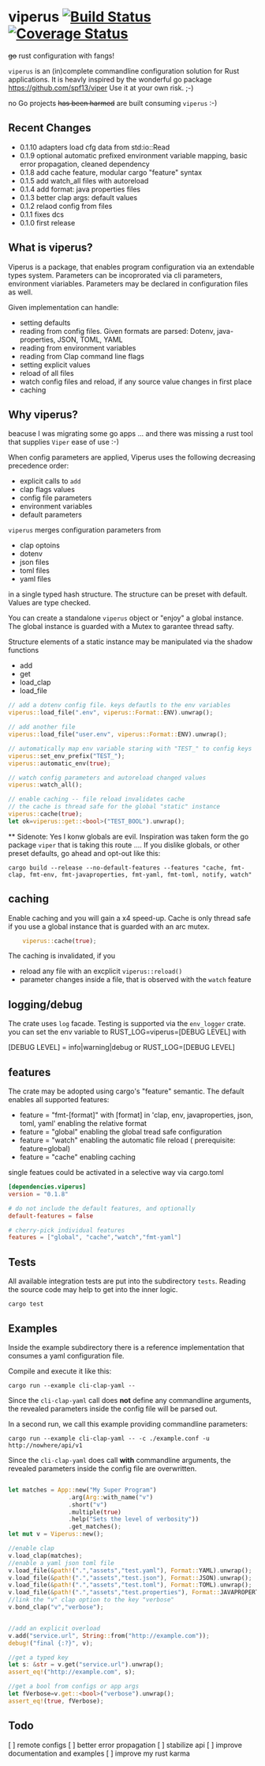 # viperus  [![Build Status](https://travis-ci.com/maurocordioli/viperus.svg?branch=master)](https://travis-ci.com/maurocordioli/viperus) [![Coverage Status](https://coveralls.io/repos/github/maurocordioli/viperus/badge.svg?branch=master)](https://coveralls.io/github/maurocordioli/viperus?branch=master)
 ~~go~~  rust configuration with fangs!

`viperus` is an (in)complete commandline configuration solution for Rust applications.
It is heavly inspired by the wonderful go package <https://github.com/spf13/viper>
Use it at your own risk. ;-)

no Go projects ~~has been harmed~~ are built consuming `viperus` :-)

## Recent Changes
* 0.1.10 adapters load cfg data from std:io::Read
* 0.1.9  optional automatic prefixed environment  variable mapping, basic error propagation, cleaned dependency
* 0.1.8  add cache feature, modular cargo  "feature" syntax
* 0.1.5  add watch_all files with autoreload
* 0.1.4  add format: java properties files
* 0.1.3  better clap args: default values
* 0.1.2  relaod config from files
* 0.1.1  fixes dcs
* 0.1.0  first release

## What is viperus?
Viperus is a package, that enables program configuration via an extendable
types system. Parameters can be incoprorated via cli parameters, environment
viariables. Parameters may be declared in configuration files as well.

Given implementation can handle:

* setting defaults
* reading from config files. Given formats are parsed:
  Dotenv, java-properties, JSON, TOML, YAML
* reading from environment variables
* reading from Clap command line flags
* setting explicit values
* reload of all files
* watch config files and reload, if any source value changes in first place
* caching

## Why viperus?

beacuse I was migrating some go apps ... and there was missing a rust tool that supplies `Viper` ease of use :-)

When config parameters are applied, Viperus uses the following decreasing precedence order:

 * explicit calls to `add`
 * clap flags values
 * config file parameters
 * environment variables
 * default parameters

`viperus` merges configuration parameters from

 * clap optoins
 * dotenv
 * json files
 * toml files
 * yaml files

in a single typed hash structure. The structure can be preset with default. Values are type checked.

You can create a standalone `viperus` object or "enjoy" a global
instance. The global instance is guarded with a Mutex to garantee
thread safty.

Structure elements of a static instance may be manipulated via the shadow functions

 * add
 * get
 * load_clap
 * load_file

```rust
// add a dotenv config file. keys defautls to the env variables
viperus::load_file(".env", viperus::Format::ENV).unwrap();

// add another file
viperus::load_file("user.env", viperus::Format::ENV).unwrap();

// automatically map env variable staring with "TEST_" to config keys
viperus::set_env_prefix("TEST_");
viperus::automatic_env(true);

// watch config parameters and autoreload changed values
viperus::watch_all();

// enable caching -- file reload invalidates cache
// the cache is thread safe for the global "static" instance
viperus::cache(true);
let ok=viperus::get::<bool>("TEST_BOOL").unwrap();
```

** Sidenote:  Yes I konw globals are evil. Inspiration was taken form the go package `viper` that is taking this route ....
If you dislike globals, or other preset defaults, go ahead and opt-out like this:

```cargo
cargo build --release --no-default-features --features "cache, fmt-clap, fmt-env, fmt-javaproperties, fmt-yaml, fmt-toml, notify, watch"
```

## caching
Enable caching and you will gain a x4 speed-up.
Cache is only thread safe if you use a global instance that is guarded with an arc mutex.

```rust
	viperus::cache(true);
```

The caching is invalidated, if you
 * reload any file with an excplicit ``` viperus::reload() ```
 * parameter changes inside a file, that is observed with the  `watch` feature

## logging/debug

The crate uses `log` facade. Testing is supported via the `env_logger` crate.
you can set the env variable to RUST_LOG=viperus=[DEBUG LEVEL] with

[DEBUG LEVEL] = info|warning|debug  or RUST_LOG=[DEBUG LEVEL]

## features
The crate may be adopted using cargo's "feature" semantic. The default enables all supported features:

*  feature = "fmt-[format]" with [format] in 'clap, env, javaproperties, json, toml, yaml' enabling the relative format
*  feature = "global" enabling the global tread safe configuration
*  feature = "watch" enabling the automatic file reload ( prerequisite: feature=global)
*  feature = "cache" enabling caching

single featues could be activated in a selective way  via cargo.toml

```toml
[dependencies.viperus]
version = "0.1.8"

# do not include the default features, and optionally
default-features = false

# cherry-pick individual features
features = ["global", "cache","watch","fmt-yaml"]
```

## Tests
All available integration tests are put into the subdirectory `tests`.
Reading the source code may help to get into the inner logic.

```
cargo test
```

## Examples

Inside the example subdirectory there is a reference implementation that consumes a yaml configuration file.

Compile and execute it like this:

```
cargo run --example cli-clap-yaml --
```

Since the `cli-clap-yaml` call does **not** define any commandline
arguments, the revealed parameters inside the config file will be parsed out.

In a second run, we call this example providing commandline parameters:

```
cargo run --example cli-clap-yaml -- -c ./example.conf -u http://nowhere/api/v1
```

Since the `cli-clap-yaml` does call **with** commandline
arguments, the revealed parameters inside the config file are overwritten.

```rust

let matches = App::new("My Super Program")
				 .arg(Arg::with_name("v")
				 .short("v")
				 .multiple(true)
				 .help("Sets the level of verbosity"))
				 .get_matches();
let mut v = Viperus::new();

//enable clap
v.load_clap(matches);
//enable a yaml json toml file
v.load_file(&path!(".","assets","test.yaml"), Format::YAML).unwrap();
v.load_file(&path!(".","assets","test.json"), Format::JSON).unwrap();
v.load_file(&path!(".","assets","test.toml"), Format::TOML).unwrap();
v.load_file(&path!(".","assets","test.properties"), Format::JAVAPROPERTIES).unwrap();
//link the "v" clap option to the key "verbose"
v.bond_clap("v","verbose");


//add an explicit overload
v.add("service.url", String::from("http://example.com"));
debug!("final {:?}", v);

//get a typed key
let s: &str = v.get("service.url").unwrap();
assert_eq!("http://example.com", s);

//get a bool from configs or app args
let fVerbose=v.get::<bool>("verbose").unwrap();
assert_eq!(true, fVerbose);
```

## Todo
[ ] remote configs
[ ] better error propagation
[ ] stabilize api
[ ] improve documentation and examples
[ ] improve my rust karma
